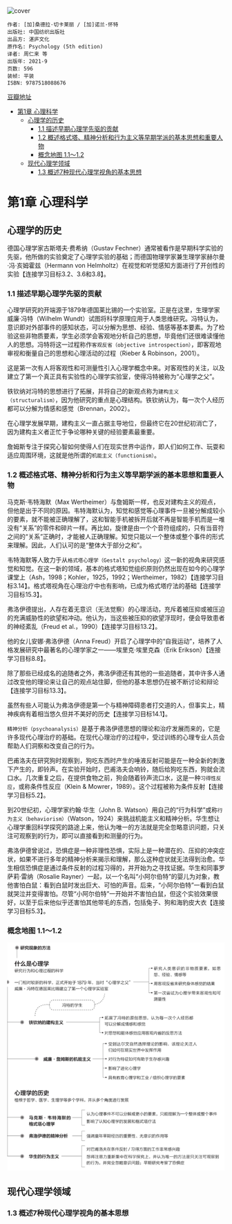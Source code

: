 ![cover](https://img9.doubanio.com/view/subject/s/public/s34044741.jpg)

    作者: [加]桑德拉·切卡莱丽 / [加]诺兰·怀特
    出版社: 中国纺织出版社
    出品方: 湛庐文化
    原作名: Psychology (5th edition)
    译者: 周仁来 等
    出版年: 2021-9
    页数: 596
    装帧: 平装
    ISBN: 9787518088676

[豆瓣地址](https://book.douban.com/subject/35664999/)

- [第1章 心理科学](#第1章-心理科学)
  - [心理学的历史](#心理学的历史)
    - [1.1 描述早期心理学先驱的贡献](#11-描述早期心理学先驱的贡献)
    - [1.2 概述格式塔、精神分析和行为主义等早期学派的基本思想和重要人物](#12-概述格式塔精神分析和行为主义等早期学派的基本思想和重要人物)
    - [概念地图 1.1～1.2](#概念地图-1112)
  - [现代心理学领域](#现代心理学领域)
    - [1.3 概述7种现代心理学视角的基本思想](#13-概述7种现代心理学视角的基本思想)

# 第1章 心理科学
## 心理学的历史
德国心理学家古斯塔夫·费希纳（Gustav Fechner）通常被看作是早期科学实验的先驱，他所做的实验奠定了心理学实验的基础；而德国物理学家兼生理学家赫尔曼·冯·亥姆霍兹（Hermann von Helmholtz）在视觉和听觉感知方面进行了开创性的实验【连接学习目标3.2、3.6和3.8】。

### 1.1 描述早期心理学先驱的贡献
心理学研究的开端源于1879年德国莱比锡的一个实验室。正是在这里，生理学家威廉·冯特（Wilhelm Wundt）试图将科学原理应用于人类思维研究。冯特认为，意识即对外部事件的感知状态，可以分解为思想、经验、情感等基本要素。为了检验这些非物质要素，学生必须学会客观地分析自己的思想，毕竟他们还很难读懂他人的思想。冯特将这一过程称作`客观反省（objective introspection）`，即客观地审视和衡量自己的思想和心理活动的过程（Rieber & Robinson，2001）。

这是第一次有人将客观性和可测量性引入心理学概念中来。对客观性的关注，以及建立了第一个真正具有实验性的心理学实验室，使得冯特被称为“心理学之父”。

铁钦纳对冯特的思想进行了拓展，并将自己的新观点称为`建构主义（structuralism）`，因为他研究的重点是心理结构。铁钦纳认为，每一次个人经历都可以分解为情感和感觉（Brennan，2002）。

在心理学发展早期，建构主义一直占据主导地位，但最终它在20世纪初消亡了，因为建构主义者正忙于争论哪种关键的经验要素最重要。

詹姆斯专注于探究心智如何使得人们在现实世界中运作，即人们如何工作、玩耍和适应周围环境，这就是他所谓的`机能主义（functionism）`。

### 1.2 概述格式塔、精神分析和行为主义等早期学派的基本思想和重要人物
马克斯·韦特海默（Max Wertheimer）与詹姆斯一样，也反对建构主义的观点，但他是出于不同的原因。韦特海默认为，知觉和感觉等心理事件一旦被分解成较小的要素，就不能被正确理解了，这和智能手机被拆开后就不再是智能手机而是一堆没有“关系”的零件和碎片一样。再比如，旋律是由一个个音符组成的，只有当音符之间的“关系”正确时，才能被人正确理解。知觉只能以一个整体或整个事件的形式来理解。因此，人们认可的是“整体大于部分之和”。

韦特海默等人致力于从`格式塔心理学（Gestalt psychology）`这一新的视角来研究感觉和知觉。在这一新的领域，基本的格式塔知觉组织原则仍然出现在如今的心理学课堂上（Ash，1998；Kohler，1925，1992；Wertheimer，1982）【连接学习目标3.14】。格式塔视角在心理治疗中也有影响，已成为格式塔疗法的基础【连接学习目标15.3】。

弗洛伊德提出，人存在着无意识（无法觉察）的心理活动，充斥着被压抑或被压迫的充满威胁性的欲望和冲动。他认为，当这些被压抑的欲望浮现时，便会导致患者的神经紊乱（Freud et al.，1990）【连接学习目标13.2】。

他的女儿安娜·弗洛伊德（Anna Freud）开启了心理学中的“自我运动”，培养了人格发展研究中最著名的心理学家之一——埃里克·埃里克森（Erik Erikson）【连接学习目标8.8】。

除了那些已经成名的追随者之外，弗洛伊德还有其他的一些追随者，其中许多人通过改变他的理论来让自己的观点站住脚，但他的基本思想仍在被不断讨论和辩论【连接学习目标13.3】。

虽然有些人可能认为弗洛伊德是第一个与精神障碍患者打交道的人，但事实上，精神疾病有着相当悠久但并不美好的历史【连接学习目标14.1】。

`精神分析（psychoanalysis）`是基于弗洛伊德思想的理论和治疗发展而来的，它是许多现代心理治疗的基础。在现代心理治疗的过程中，受过训练的心理专业人员会帮助人们洞察和改变自己的行为。

巴甫洛夫在研究狗时观察到，狗吃东西时产生的唾液反射可能是在一种全新的刺激下产生的，即铃声。在实验开始时，巴甫洛夫会响铃，随后给狗吃东西，狗就会流口水。几次重复之后，在提供食物之前，狗会随着铃声流口水，这是一种`习得性反应`，或称条件性反应（Klein & Mowrer，1989）。这个过程被称为条件反射【连接学习目标5.2】。

到20世纪初，心理学家约翰·华生（John B. Watson）用自己的“行为科学”或称`行为主义（behaviorism）`（Watson，1924）来挑战机能主义和精神分析。华生想让心理学重回科学探究的路途上来，他认为唯一的方法就是完全忽略意识问题，只关注可观察到的行为，即可以直接看到和测量的行为。

弗洛伊德曾说过，恐惧症是一种非理性恐惧，实际上是一种潜在的、压抑的冲突症状，如果不进行多年的精神分析来揭示和理解，那么这种症状就无法得到治愈。华生相信恐惧症是通过条件反射的过程习得的，并开始为之寻找证据。华生和同事罗萨莉·雷纳（Rosalie Rayner）一起，以一个名叫“小阿尔伯特”的婴儿为对象，教他害怕白鼠：看到白鼠时发出巨大、可怕的声音。后来，“小阿尔伯特”一看到白鼠就哭泣并变得害怕。尽管“小阿尔伯特”一开始并不害怕白鼠，但这个实验效果很好，以至于后来他似乎还害怕其他带毛的东西，包括兔子、狗和海豹皮大衣【连接学习目标5.3】。

### 概念地图 1.1～1.2

![](Psychology5th01.png)

## 现代心理学领域
### 1.3 概述7种现代心理学视角的基本思想





















